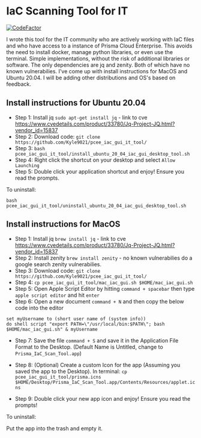 # IaC Scanning Tool for IT
[![CodeFactor](https://www.codefactor.io/repository/github/kyle9021/pcee_iac_gui_it_tool/badge)](https://www.codefactor.io/repository/github/kyle9021/pcee_iac_gui_it_tool)

I wrote this tool for the IT community who are actively working with IaC files and who have access to a instance of Prisma Cloud Enterprise. This avoids the need to install docker, manage python libraries, or even use the terminal. Simple implementations, without the risk of additional libraries or software. The only dependencies are jq and zenity. Both of which have no known vulnerabilies. I've come up with install instructions for MacOS and Ubuntu 20.04. I will be adding other distributions and OS's based on feedback. 

## Install instructions for Ubuntu 20.04


* Step 1: Install jq `sudo apt-get install jq`  - link to cve https://www.cvedetails.com/product/33780/Jq-Project-JQ.html?vendor_id=15837
* Step 2: Download code: `git clone https://github.com/Kyle9021/pcee_iac_gui_it_tool/`
* Step 3: `bash pcee_iac_gui_it_tool/install_ubuntu_20_04_iac_gui_desktop_tool.sh`
* Step 4: Right click the shortcut on your desktop and select `Allow Launching`
* Step 5: Double click your application shortcut and enjoy! Ensure you read the prompts. 


To uninstall:


`bash pcee_iac_gui_it_tool/uninstall_ubuntu_20_04_iac_gui_desktop_tool.sh`


## Install instructions for MacOS


* Step 1: Install jq `brew install jq` - link to cve https://www.cvedetails.com/product/33780/Jq-Project-JQ.html?vendor_id=15837
* Step 2: Install zenity `brew install zenity` - no known vulnerabilies do a google search zenity vulnerabilies.
* Step 3: Download code: `git clone https://github.com/Kyle9021/pcee_iac_gui_it_tool/`
* Step 4: `cp pcee_iac_gui_it_tool/mac_iac_gui.sh $HOME/mac_iac_gui.sh` 
* Step 5: Open Apple Script Editor by hitting `command + spacebar` then type `apple script editor` and hit `enter`
* Step 6: Open a new document `command + N` and then copy the below code into the editor


```
set myUsername to (short user name of (system info))
do shell script "export PATH=\"/usr/local/bin:$PATH\"; bash $HOME/mac_iac_gui.sh" & myUsername
```


* Step 7: Save the file `command + S` and save it in the Application File Format to the Desktop. (Default Name is Untitled, change to `Prisma_IaC_Scan_Tool.app`)
* Step 8: (Optional) Create a custom Icon for the app (Assuming you saved the app to the Desktop). In terminal:  `cp pcee_iac_gui_it_tool/prisma.icns $HOME/Desktop/Prisma_IaC_Scan_Tool.app/Contents/Resources/applet.icns`


* Step 9: Double click your new app icon and enjoy! Ensure you read the prompts! 


To uninstall: 

Put the app into the trash and empty it. 


